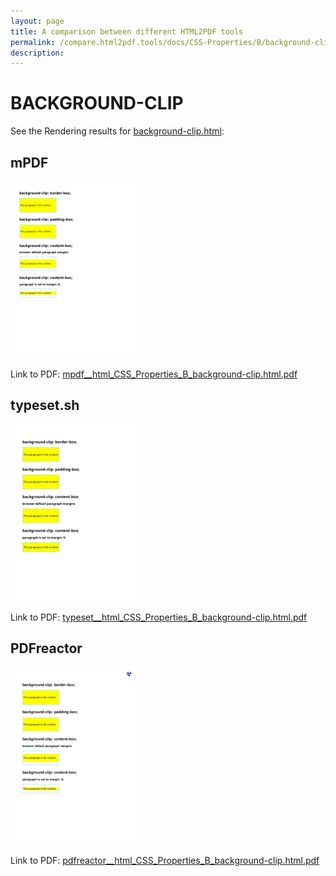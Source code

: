 ```yaml
---
layout: page
title: A comparison between different HTML2PDF tools
permalink: /compare.html2pdf.tools/docs/CSS-Properties/B/background-clip.md
description: 
---
```


# BACKGROUND-CLIP

See the Rendering results for [background-clip.html](/html/CSS%20Properties/B/background-clip.html):

## mPDF
![](mpdf__html_CSS_Properties_B_background-clip.html.png) 

Link to PDF: [mpdf__html_CSS_Properties_B_background-clip.html.pdf](mpdf__html_CSS_Properties_B_background-clip.html.pdf)

## typeset.sh
![](typeset__html_CSS_Properties_B_background-clip.html.png) 

Link to PDF: [typeset__html_CSS_Properties_B_background-clip.html.pdf](typeset__html_CSS_Properties_B_background-clip.html.pdf)

## PDFreactor
![](pdfreactor__html_CSS_Properties_B_background-clip.html.png) 

Link to PDF: [pdfreactor__html_CSS_Properties_B_background-clip.html.pdf](pdfreactor__html_CSS_Properties_B_background-clip.html.pdf)
